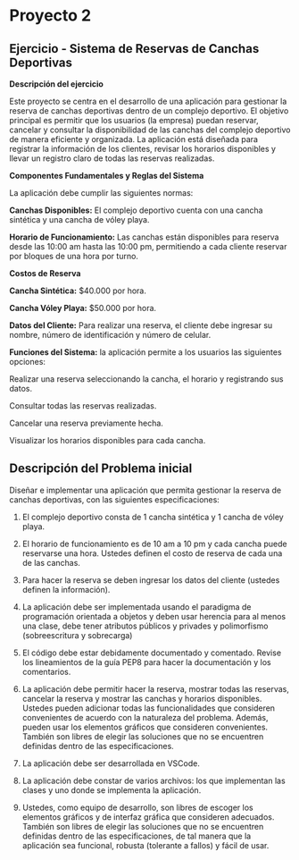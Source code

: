 # Proyecto 2
## Ejercicio - Sistema de Reservas de Canchas Deportivas

**Descripción del ejercicio**

Este proyecto se centra en el desarrollo de una aplicación para gestionar la reserva de canchas deportivas dentro de un complejo deportivo. El objetivo principal es permitir que los usuarios (la empresa) puedan reservar, cancelar y consultar la disponibilidad de las canchas del complejo deportivo de manera eficiente y organizada.
La aplicación está diseñada para registrar la información de los clientes, revisar los horarios disponibles y llevar un registro claro de todas las reservas realizadas.

**Componentes Fundamentales y Reglas del Sistema**

La aplicación debe cumplir las siguientes normas:

**Canchas Disponibles:** El complejo deportivo cuenta con una cancha sintética y una cancha de vóley playa.

**Horario de Funcionamiento:** Las canchas están disponibles para reserva desde las 10:00 am hasta las 10:00 pm, permitiendo a cada cliente reservar por bloques de una hora por turno.

**Costos de Reserva** 

**Cancha Sintética:** $40.000 por hora.

**Cancha Vóley Playa:** $50.000 por hora.

**Datos del Cliente:** Para realizar una reserva, el cliente debe ingresar su nombre, número de identificación y número de celular. 

**Funciones del Sistema:** la aplicación permite a los usuarios las siguientes opciones:

Realizar una reserva seleccionando la cancha, el horario y registrando sus datos.

Consultar todas las reservas realizadas.

Cancelar una reserva previamente hecha.

Visualizar los horarios disponibles para cada cancha.

## Descripción del Problema inicial

Diseñar e implementar una aplicación que permita gestionar la reserva de canchas deportivas, con las siguientes especificaciones:

1. El complejo deportivo consta de 1 cancha sintética y 1 cancha de vóley playa.
   
2. El horario de funcionamiento es de 10 am a 10 pm y cada cancha puede reservarse una hora. Ustedes definen el costo de reserva de cada una de las canchas.
   
3. Para hacer la reserva se deben ingresar los datos del cliente (ustedes definen la información).
   
4. La aplicación debe ser implementada usando el paradigma de programación orientada a objetos y deben usar herencia para al menos una clase, debe tener atributos públicos y privades y polimorfismo (sobreescritura y sobrecarga)

5. El código debe estar debidamente documentado y comentado. Revise los lineamientos de la guía PEP8 para hacer la documentación y los comentarios.

6. La aplicación debe permitir hacer la reserva, mostrar todas las reservas, cancelar la reserva y mostrar las canchas y horarios disponibles. Ustedes pueden adicionar todas las funcionalidades que consideren convenientes de acuerdo con la naturaleza del problema. Además, pueden usar los elementos gráficos que consideren convenientes. También son libres de elegir las soluciones que no se encuentren definidas dentro de las especificaciones.

7. La aplicación debe ser desarrollada en VSCode.

8. La aplicación debe constar de varios archivos: los que implementan las clases y uno donde se implementa la aplicación.

9. Ustedes, como equipo de desarrollo, son libres de escoger los elementos gráficos y de interfaz gráfica que consideren adecuados. También son libres de elegir las soluciones que no se encuentren definidas dentro de las especificaciones, de tal manera que la aplicación sea funcional, robusta (tolerante a fallos) y fácil de usar.
